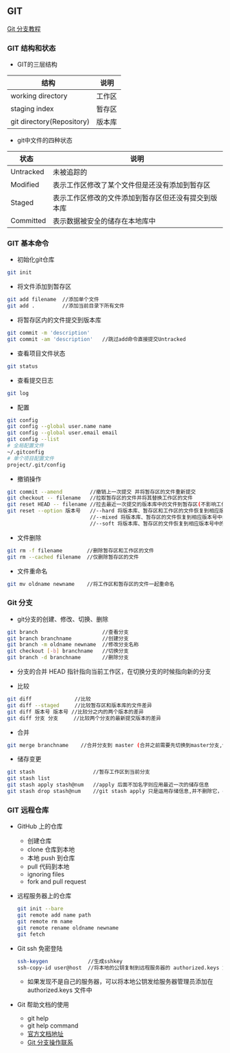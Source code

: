 ## GIT

[Git 分支教程](https://learngitbranching.js.org/)

### GIT 结构和状态

* GIT的三层结构

|          结构              |   说明   |
|----------------------------|----------|
| working directory          | 工作区   |
| staging index              | 暂存区   |
| git directory(Repository)  | 版本库   |

* git中文件的四种状态

|   状态        |                       说明                           |
|---------------|------------------------------------------------------|
| Untracked     | 未被追踪的                                           |
| Modified      | 表示工作区修改了某个文件但是还没有添加到暂存区       |
| Staged        | 表示工作区修改的文件添加到暂存区但还没有提交到版本库 |
| Committed     | 表示数据被安全的储存在本地库中                       |


### GIT 基本命令

*  初始化git仓库
```sh
git init
```

*  将文件添加到暂存区
```sh
git add filename  //添加单个文件
git add .         //添加当前目录下所有文件
```

*  将暂存区内的文件提交到版本库
```sh
git commit -m 'description'
git commit -am 'description'   //跳过add命令直接提交Untracked
```

*  查看项目文件状态
```sh
git status
```

*  查看提交日志
```sh
git log
```

*  配置
```sh
git config
git config --global user.name name
git config --global user.email email
git config --list
# 全局配置文件
~/.gitconfig
# 单个项目配置文件
project/.git/config
```

* 撤销操作
```sh
git commit --amend         //撤销上一次提交 并将暂存区的文件重新提交
git checkout -- filename   //拉取暂存区的文件并将其替换工作区的文件
git reset HEAD -- filename //拉去最近一次提交的版本库中的文件到暂存区(不影响工作区)
git reset --option 版本号   //--hard 将版本库、暂存区和工作区的文件恢复到相应版本号中的状态
                           //--mixed 将版本库、暂存区的文件恢复到相应版本号中的状态
                           //--soft 将版本库、暂存区的文件恢复到相应版本号中的状态
```

* 文件删除
```sh
git rm -f filename        //删除暂存区和工作区的文件
git rm --cached filename  //仅删除暂存区的文件
```

* 文件重命名
```sh
git mv oldname newname    //将工作区和暂存区的文件一起重命名
```

### Git 分支

* git分支的创建、修改、切换、删除
```sh
git branch                     //查看分支
git branch branchname          //创建分支
git branch -m oldname newname  //修改分支名称
git checkout [-b] branchname   //切换分支
git branch -d branchname       //删除分支
```

* 分支的合并
  HEAD 指针指向当前工作区，在切换分支的时候指向新的分支

* 比较
```sh
git diff              //比较
git diff --staged     //比较暂存区和版本库的文件差异
git diff 版本号 版本号 //比较分之内的两个版本的差异
git diff 分支 分支     //比较两个分支的最新提交版本的差异
```

* 合并
```sh
git merge branchname    //合并分支到 master (合并之前需要先切换到master分支,快速合并和冲突合并)
```

* 储存变更
```sh
git stash                   //暂存工作区到当前分支
git stash list
git stash apply stash@num   //apply 后面不加名字则应用最近一次的储存信息
git stash drop stash@num    //git stash apply 只是运用存储信息,并不删除它，drop 命令可以删除它
```


### GIT 远程仓库

* GitHub 上的仓库
     - 创建仓库
     - clone 仓库到本地
     - 本地 push 到仓库
     - pull 代码到本地
     - ignoring files
     - fork and pull request

* 远程服务器上的仓库
  ```sh
  git init --bare
  git remote add name path
  git remote rm name
  git remote rename oldname newname
  git fetch
  ```
 
* Git ssh 免密登陆

   ```sh
   ssh-keygen             //生成sshkey
   ssh-copy-id user@host  //将本地的公钥复制到远程服务器的 authorized.keys 文件中
   ```
     - 如果发现不是自己的服务器，可以将本地公钥发给服务器管理员添加在 authorized.keys 文件中

* Git 帮助文档的使用
     - git help
     - git help command
     - [官方文档地址](https://git-scm.com/docs)
     - [Git 分支操作联系](https://learngitbranching.js.org/)

